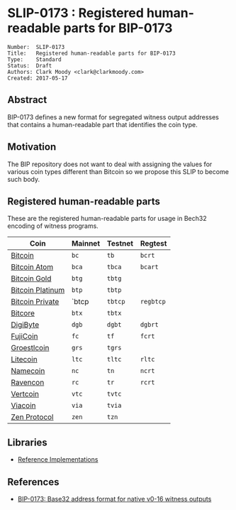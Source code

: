 # SLIP-0173 : Registered human-readable parts for BIP-0173

```
Number:  SLIP-0173
Title:   Registered human-readable parts for BIP-0173
Type:    Standard
Status:  Draft
Authors: Clark Moody <clark@clarkmoody.com>
Created: 2017-05-17
```

## Abstract

BIP-0173 defines a new format for segregated witness output addresses that contains a human-readable part that identifies the coin type.

## Motivation

The BIP repository does not want to deal with assigning the values for various coin types different than Bitcoin so we propose this SLIP to become such body.

## Registered human-readable parts

These are the registered human-readable parts for usage in Bech32 encoding of witness programs.

| Coin                                       | Mainnet | Testnet | Regtest   |
| ------------------------------------------ | ------- | ------- | --------- |
| [Bitcoin](https://bitcoin.org/)            | `bc`    | `tb`    | `bcrt`    |
| [Bitcoin Atom](https://bitcoinatom.io/)    | `bca`   | `tbca`  | `bcart`   |
| [Bitcoin Gold](https://bitcoingold.org/)   | `btg`   | `tbtg`  |           |
| [Bitcoin Platinum](https://btcplt.org/)    | `btp`   | `tbtp`  |           |
| [Bitcoin Private](https://btcprivate.org/) | `btcp   | `tbtcp` | `regbtcp` |
| [Bitcore](https://bitcore.cc/)             | `btx`   | `tbtx`  |           |
| [DigiByte](https://www.digibyte.io/)       | `dgb`   | `dgbt`  | `dgbrt`   |
| [FujiCoin](http://www.fujicoin.org/)       | `fc`    | `tf`    | `fcrt`    |
| [Groestlcoin](https://groestlcoin.org/)    | `grs`   | `tgrs`  |           |
| [Litecoin](https://litecoin.org/)          | `ltc`   | `tltc`  | `rltc`    |
| [Namecoin](https://www.namecoin.org/)      | `nc`    | `tn`    | `ncrt`    |
| [Ravencon](https://ravencoin.org/)         | `rc`    | `tr`    | `rcrt`    |
| [Vertcoin](https://vertcoin.org/)          | `vtc`   | `tvtc`  |           |
| [Viacoin](https://viacoin.org/)            | `via`   | `tvia`  |           |
| [Zen Protocol](https://zenprotocol.com/)   | `zen`   | `tzn`   |           |

## Libraries

* [Reference Implementations](https://github.com/sipa/bech32/tree/master/ref)

## References

* [BIP-0173: Base32 address format for native v0-16 witness outputs](https://github.com/bitcoin/bips/blob/master/bip-0173.mediawiki)

